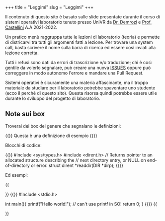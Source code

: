 +++
title = "Leggimi"
slug = "Leggimi"
+++

Il contenuto di questo sito è basato sulle slide presentate durante il corso di sistemi operativi laboratorio tenuto presso UniVR da [Dr. Demrozi](https://www.di.univr.it/?ent=persona&id=23662) e [Prof. Castellini](https://www.di.univr.it/?ent=persona&id=4048&lang=it) A.A 2021-2022.

Un pratico menù raggruppa tutte le lezioni di laboratorio (teoria) e permette di districarvi tra tutti gli argomenti fatti a lezione. Per trovare una system call, basta scrivere il nome sulla barra di ricerca ed essere così inviati alla lezione corretta.

Tutti i refusi sono dati da errori di trascrizione e/o traduzione; chi è così gentile da volerlo segnalare, può creare una nuova [ISSUES](https://github.com/seekbytes/oslab/issues) oppure può correggere in modo autonomo l'errore e mandare una Pull Request.

Sistemi operativi è sicuramente una materia affascinante, ma il troppo materiale da studiare per il laboratorio potrebbe spaventare uno studente (ecco il perché di questo sito). Questa risorsa quindi potrebbe essere utile durante lo sviluppo del progetto di laboratorio.

## Note sui box

Troverai dei box del genere che segnalano le definizioni:

{{<definition name="Esempio">}}
Questa è una definizione di esempio
{{</definition>}}

Blocchi di codice:

{{<highlight c>}}
#include <sys/types.h>
#include <dirent.h>
// Returns pointer to an allocated structure describing the
// next directory entry, or NULL on end-of-directory or error.
struct dirent *readdir(DIR *dirp);
{{</highlight>}}

Ed esempi:

{{<summary title="Esempio">}}
{{<highlight c>}}
#include <stdio.h>

int main(){
	printf("Hello world!"); // can't use printf in SO!
	return 0;
}
{{</highlight>}}
{{</summary>}}

<!--
Infine, ultima nota, se il corso di sistemi operativi vi ha "fritto" il cervello, non disperate! Potete sempre provare a rilassarvi con ["Lo Stack da colorare"](/pdf/) e ["Unisci lo Heap"](/pdf/). O il cruciverba delle syscall. -->
